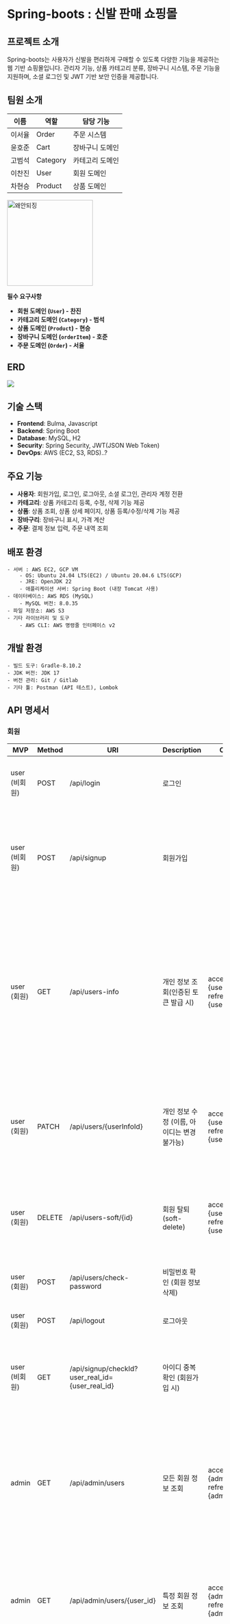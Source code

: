 # Spring-boots : 신발 판매 쇼핑몰

## 프로젝트 소개
Spring-boots는 사용자가 신발을 편리하게 구매할 수 있도록 다양한 기능을 제공하는 웹 기반 쇼핑몰입니다. 관리자 기능, 상품 카테고리 분류, 장바구니 시스템, 주문 기능을 지원하며, 소셜 로그인 및 JWT 기반 보안 인증을 제공합니다.

## 팀원 소개
| 이름   | 역할     | 담당 기능                        |
|--------|---------|----------------------------------|
| 이서율 | Order    | 주문 시스템 |
| 윤호준 | Cart     | 장바구니 도메인 |
| 고범석 | Category | 카테고리 도메인   |
| 이찬진 | User     | 회원 도메인   |
| 차현승 | Product  | 상품 도메인   |

<aside>
<img src="/uploads/5ca2093e2e0d072fc764d88d1693523a/image.png" alt="왜안되징" width="200px" /> 

**필수 요구사항**

- **회원 도메인 (`User`) - 찬진**
- **카테고리 도메인 (`Category`) - 범석**
- **상품 도메인 (`Product`) - 현승**
- **장바구니 도메인 (`orderItem`) - 호준**
- **주문 도메인 (`Order`) - 서율**
</aside>

## ERD
<img src="/uploads/02566675f63487a3de55101f5fefb7fe/image.png" />


## 기술 스택
- **Frontend**: Bulma, Javascript
- **Backend**: Spring Boot
- **Database**: MySQL, H2
- **Security**: Spring Security, JWT(JSON Web Token)
- **DevOps**: AWS (EC2, S3, RDS)..?

## 주요 기능
- **사용자**: 회원가입, 로그인, 로그아웃, 소셜 로그인, 관리자 계정 전환
- **카테고리**: 상품 카테고리 등록, 수정, 삭제 기능 제공
- **상품**: 상품 조회, 상품 상세 페이지, 상품 등록/수정/삭제 기능 제공
- **장바구리**: 장바구니 표시, 가격 계산
- **주문**: 결제 정보 입력, 주문 내역 조회

## 배포 환경
```
- 서버 : AWS EC2, GCP VM
    - OS: Ubuntu 24.04 LTS(EC2) / Ubuntu 20.04.6 LTS(GCP)
    - JRE: OpenJDK 22
    - 애플리케이션 서버: Spring Boot (내장 Tomcat 사용)
- 데이터베이스: AWS RDS (MySQL)
    - MySQL 버전: 8.0.35
- 파일 저장소: AWS S3
- 기타 라이브러리 및 도구
    - AWS CLI: AWS 명령줄 인터페이스 v2
```

## 개발 환경
```
- 빌드 도구: Gradle-8.10.2
- JDK 버전: JDK 17
- 버전 관리: Git / Gitlab
- 기타 툴: Postman (API 테스트), Lombok
```




## API 명세서

### 회원  

| **MVP**        | **Method** | **URI**                               | **Description**                              | **Cookie**            | **Request Body**                                                                                                                             | **Response**                                                                                                                                                                                                 |
|----------------|------------|---------------------------------------|----------------------------------------------|-----------------------|----------------------------------------------------------------------------------------------------------------------------------------------|-------------------------------------------------------------------------------------------------------------------------------------------------------------------------------------------------------------|
| user (비회원)   | POST       | /api/login                            | 로그인                                       |                       | JwtTokenLoginRequestDto { “userRealId” : “string”, “password” : “string” }                                                                   | 200 OK : 인증 성공, JWT 리프레쉬토큰, 엑세스 토큰 반환 <br> 401 Unauthorized : 인증 실패                                                                                                                     |
| user (비회원)   | POST       | /api/signup                           | 회원가입                                     |                       | UserSignupRequestDto { “username” : “string”, “userRealId” : “string”, “password” : “string”, “email” : “string” }                           | 201 Created : 회원 가입 완료 <br> { “message” : “성공적으로 회원가입하셨습니다.” } <br> 400 Bad Request : 잘못된 요청 데이터 <br> { “message” : “잘못된 요청입니다.” }                                          |
| user (회원)     | GET        | /api/users-info                       | 개인 정보 조회(인증된 토큰 발급 시)            | accessToken : {user_token} <br> refreshToken : {user_token} |                                                                                                                      | 200 OK : 개인정보조회 <br> { “userId” : “Long”, “username” : “String”, “userRealId” : “String”, “email” : “String”, “role” : “String”, “createdAt” : “String”, “userInfoList” : { “address” : “String”, “streetAddress” : “String”, “detailedAddress” : “String”, “phone” : “String” } } <br> 404 NOT_FOUND : 인증정보를 불러올 수 없음 <br> 400 BAD_REQUEST : 잘못된 요청 |
| user (회원)     | PATCH      | /api/users/{userInfoId}               | 개인 정보 수정 (이름, 아이디는 변경 불가능)    | accessToken : {user_token} <br> refreshToken : {user_token} | UserUpdateRequestDto { “currentPassword” : “String”, “updatePassword” : “String”, “email” : “string”, “address” : { “address” : “String”, “streetAddress” : “String”, “detailedAddress” : “String”, “phone” : “String” } } | 200 OK : 회원정보 수정 완료 <br> { “message” : “정상적으로 수정되었습니다.” } <br> 400 Bad Request : 잘못된 데이터 요청 <br> { “message” : “잘못된 데이터 요청입니다.” }                                       |
| user (회원)     | DELETE     | /api/users-soft/{id}                  | 회원 탈퇴 (soft-delete)                       | accessToken : {user_token} <br> refreshToken : {user_token} |                                                                                                                      | 200 OK : 회원 탈퇴 완료 <br> { “message” : “회원탈퇴 성공” } <br> 400 Bad Request : 탈퇴 실패 <br> { “message” : “오류 발생” }                                                                                   |
| user (회원)     | POST       | /api/users/check-password             | 비밀번호 확인 (회원 정보 삭제)                 |                       | UserPasswordRequestDto { “password” : “string” }                                                                                              | 200 OK : 비밀번호 확인 완료 <br> 401 Unauthorized : 인증 실패                                                                                                                                                 |
| user (회원)     | POST       | /api/logout                           | 로그아웃                                      |                       |                                                                                                                      | 200 OK : 로그아웃 <br> 401 Unauthorized : 권한 없음                                                                                                                                                          |
| user (비회원)   | GET        | /api/signup/checkId?user_real_id={user_real_id} | 아이디 중복확인 (회원가입 시)                  |                       |                                                                                                                      | 200 OK : 중복체크 완료 <br> { “is_available” : true, “message” : “사용할 수 있는 아이디입니다.” } <br> 409 Conflict : { “is_available” : false, “message” : “이미 사용 중인 아이디입니다.” }                 |
| admin          | GET        | /api/admin/users                      | 모든 회원 정보 조회                          | accessToken : {admin_token} <br> refreshToken : {admin_token} |                                                                                                                      | 200 OK : 모든 사용자 정보 반환 (JSON) <br> List<AllUsersInfoResponseDto> { “userId” : “Long”, “userRealId” : “String”, “created_at” : “string”, “email” : “string”, “role” : “string”, “provider” : “string”, “username” : “string” }, … <br> 403 Forbidden : 관리자 권한 필요 <br> 500 Internal Server Error : 서버 오류 발생                  |
| admin          | GET        | /api/admin/users/{user_id}            | 특정 회원 정보 조회                          | accessToken : {admin_token} <br> refreshToken : {admin_token} |                                                                                                                      | 200 OK : 특정 사용자 정보 반환 (JSON) <br> UserInfoResponseDto { “created_at” : “string”, “email” : “string”, “role” : “string”, “provider” : “string”, “username” : “string” } <br> 404 Not Found : 해당 사용자 찾을 수 없음                                                                 |
| admin          | GET        | /api/users/admin-check                | 관리자 확인 API                              | accessToken : {admin_token} <br> refreshToken : {admin_token} |                                                                                                                      | 401 Unauthorized : 인증되지 않은 사용자 <br> { “message” : “현재 엑세스 토큰이 없습니다.” } <br> 200 OK : 인증 성공 <br> { “message” : “관리자 인증 성공” } <br> 403 Forbidden : 인증 실패 <br> { “message” : “관리자 인증 실패” } |
| admin          | POST       | /api/users/grant                      | 관리자 코드 체크 API                          | accessToken : {admin_token} <br> refreshToken : {admin_token} |                                                                                                                      | 200 OK : 인증 성공 <br> { “message” : “success” } <br> 401 Unauthorized : 인증 실패 <br> { “message” : “fail” }                                                                                              |


 ### 상품

| **MVP** | **Method** | **URI**                              | **Description**                         | **Request Body**                                                                                                                                      | **Request Params**                                                                                                                                                                           | **Response**                                                                                                                       |
|---------|------------|--------------------------------------|-----------------------------------------|-------------------------------------------------------------------------------------------------------------------------------------------------------|----------------------------------------------------------------------------------------------------------------------------------------------------------------------------------------------|-----------------------------------------------------------------------------------------------------------------------------------|
| Item    | POST       | /api/admin/items                     | 관리자 제품 추가                         | { “id” : “Long”, “item_name” : “string”, “category_id” : “Long”, “item_maker” : “string”, “item_price” : “int”, “item_description” : “string”, “item_color” : “string”, “item_size” : “int”, “created_at” : “datetime”, “updated_at” : “datetime”, “image_url” : “string”, “keywords” : “List<string>” } | @ModelAttribute CreateItemDto requestItemDto, @RequestParam("file") MultipartFile file                                                                  | 200 OK : { “message” : “등록이 완료되었습니다.” } <br> 400 Bad Request : { “error” : “내용이 충분하지 않습니다.” }                     |
| Item    | PUT        | /api/items/{items_id}                | 제품 수정                               | { “id” : “Long”, “item_name” : “string”, “category_id” : “Long”, “item_maker” : “string”, “item_price” : “int”, “item_description” : “string”, “item_color” : “string”, “item_size” : “int”, “created_at” : “datetime”, “updated_at” : “datetime”, “image_url” : “string”, “keywords” : “List<string>” } | @PathVariable("itemId") Long id, @ModelAttribute UpdateItemDto updateItemDto                                                                             | 200 OK : { “message” : “수정이 완료되었습니다.” } <br> 400 Bad Request : { “error” : “내용이 충분하지 않습니다.” }                     |
| Item    | GET        | /api/items/{items_id}                | 제품 상세보기                            |                                                                                                                                                       | @PathVariable("itemId") Long id                                                                                                                        | 200 OK : 제품 상세보기 완료 <br> 410 Gone : { “error” : “제품이 더이상 존재하지 않습니다.” }                                           |
| Item    | DELETE     | /api/items/{items_id}                | 제품 삭제                               |                                                                                                                                                       | @PathVariable("itemId") Long id                                                                                                                        | 200 OK : { “message” : “제품 삭제를 완료했습니다.” }                                                                                   |
| Item    | GET        | /api/items/categories/{category_id}  | 카테고리 ID별 상품 조회                  |                                                                                                                                                       | @PathVariable("category_id") Long categoryId, @RequestParam(required = false, defaultValue = "default") String sort, @RequestParam(defaultValue = "0") int page, @RequestParam(defaultValue = "8") int limit |                                                                                                                                   |
| Item    | GET        | /api/items/thema/{thema}             | 특정 테마에 속하는 상품 조회             |                                                                                                                                                       | @PathVariable("thema") String thema, @RequestParam(defaultValue = "0") int page, @RequestParam(defaultValue = "8") int limit, @RequestParam(defaultValue = "default") String sort             |                                                                                                                                   |
| Item    | GET        | /api/items/search                    | 특정 키워드를 갖는 상품 조회             |                                                                                                                                                       | @RequestParam String keyword, @RequestParam(required = false) String sort, @RequestParam(defaultValue = "0") int page, @RequestParam(defaultValue = "8") int limit                          |                                                                                                                                   |
| Item    | GET        | /api/items/list/search/name          | 상품 목록 페이지에서 특정 상품명을 갖는 상품 조회 |                                                                                                                                                       | @RequestParam String itemName, @RequestParam(defaultValue = "0") int page, @RequestParam(defaultValue = "10") int size                                 |                                                                                                                                   |
| Item    | GET        | /api/items                           | 상품 전체 조회                           |                                                                                                                                                       | @RequestParam(defaultValue = "0") int page, @RequestParam(defaultValue = "10") int size                                                                                                        |                                                                                                                                   |


### 카테고리 / 이벤트

| **MVP**     | **Method** | **URI**                             | **Description**                    | **Request Body**                                                                                                                                                                                        | **Request Params**                        | **Response**                                                                                                                   |
|-------------|------------|-------------------------------------|------------------------------------|---------------------------------------------------------------------------------------------------------------------------------------------------------------------------------------------------------|-------------------------------------------|-------------------------------------------------------------------------------------------------------------------------------|
| category | POST | `/api/admin/categories` | 관리자 - 새 카테고리 추가 | ```json {
 "category_name": "string",
 "category_thema": "string",
 "categoryContent": "string", 
 "display_order": "int"
}``` | - | **201 Created**: 생성된 카테고리 정보 반환<br>```json {
 "id": "Long",
 "categoryName": "string", 
 "categoryThema": "string",
 "categoryContent": "string",
 "displayOrder": "int",
 "createdAt": "LocalDateTime",
 "updatedAt": "LocalDateTime",
 "imageUrl": "string" 
}```<br><br>**400 Bad Request**:<br>```json {
 "errorCode": "필수_파라미터_누락",
 "errorMessage": "카테고리 이름은 필수 항목입니다."
}```<br>**401 Unauthorized**: 인증 실패 |
| category | PATCH | `/api/admin/categories/{category_id}` | 관리자 - 카테고리 정보 수정 | ```json {
 "category_name": "string",
 "category_thema": "string", 
 "categoryContent": "string",
 "display_order": "int"
}``` | category_id (PathVariable) | **200 OK**: 수정된 카테고리 정보 반환<br>```json {
 "id": "Long",
 "categoryName": "string",
 "categoryThema": "string",
 "categoryContent": "string", 
 "displayOrder": "int",
 "createdAt": "LocalDateTime",
 "updatedAt": "LocalDateTime",
 "imageUrl": "string"
}```<br><br>**404 Not Found**: 카테고리가 존재하지 않음<br>**400 Bad Request**:<br>```json {
 "errorCode": "파라미터_길이_초과",
 "errorMessage": "카테고리 이름은 50자를 초과할 수 없습니다."
}```<br>**401 Unauthorized**: 인증 실패 |
| category | DELETE | `/api/admin/categories/{category_id}` | 관리자 - 카테고리 삭제 | - | category_id (PathVariable) | **204 No Content**: 삭제 성공<br>**404 Not Found**:<br>```json {
 "errorCode": "리소스_없음",
 "errorMessage": "삭제할 이벤트를 찾을 수 없습니다."
}```<br>**401 Unauthorized**:<br>```json {
 "errorCode": "권한_없음",
 "errorMessage": "이벤트 삭제 권한이 없습니다." 
}``` |
| category | GET | `/api/categories/themas` | 모든 카테고리 테마 목록 조회 | - | - | **200 OK**: 카테고리 테마 목록 반환 |
| category | GET | `/api/categories/themas/{thema}` | 특정 테마의 카테고리 목록 조회 | - | category_thema (PathVariable) | **200 OK**: 카테고리 테마의 목록 반환<br>**404 Not Found**: 카테고리 테마가 존재하지 않음 |
| category | GET | `/api/categories/{category_id}` | 카테고리 상세 조회 | - | category_id (PathVariable) | **200 OK**: 카테고리 상세 정보 반환<br>```json {
 "id": "Long",
 "categoryName": "string",
 "categoryThema": "string",
 "categoryContent": "string",
 "displayOrder": "int",
 "imageUrl": "string"
}```<br>**404 Not Found**: 카테고리가 존재하지 않음 |
| category | GET | `/api/categories/themas/displayOrder/{theme}` | displayOrder '0'을 제외한 나머지 카테고리 출력 | - | theme (PathVariable) | **200 OK**: displayOrder가 0이 아닌 카테고리 목록 반환<br>```json [{
 "id": "Long",
 "categoryName": "string",
 "categoryThema": "string",
 "categoryContent": "string",
 "displayOrder": "int",
 "imageUrl": "string"
}]```<br>**404 Not Found**: 카테고리 테마가 존재하지 않음 |
| category | GET | `/api/admin/categories` | 관리자 카테고리 전체 목록 조회 (페이지네이션) | - | page, limit | **200 OK**: 모든 카테고리 목록 반환<br>```json {
 "content": [{
   "id": "Long",
   "categoryName": "string",
   "categoryThema": "string",
   "categoryContent": "string",
   "displayOrder": "int",
   "createdAt": "LocalDateTime", 
   "updatedAt": "LocalDateTime"
 }],
 "pageable": {
   "pageNumber": "int",
   "pageSize": "int"
 },
 "totalElements": "Long",
 "totalPages": "int"
}```<br>**400 Bad Request**:<br>```json {
 "errorCode": "잘못된_파라미터_형식",
 "errorMessage": "페이지당 항목 수는 1에서 10 사이여야 합니다."
}```<br>**401 Unauthorized**: 인증 실패 |
| event | GET | `/api/events` | 종료되지 않은 이벤트 목록 조회 (페이지네이션) | - | page, limit | **200 OK**: 활성화된 이벤트 목록<br>```json {
 "content": [{
   "id": "Long",
   "eventTitle": "string",
   "thumbnailImageUrl": "string",
   "startDate": "LocalDate",
   "endDate": "LocalDate",
   "status": "string"  // 예정, 진행 중, 만료
 }],
 "pageable": {
   "pageNumber": "int",
   "pageSize": "int"
 },
 "totalElements": "Long",
 "totalPages": "int"
}```<br>**400 Bad Request**:<br>```json {
 "errorCode": "잘못된_파라미터_형식",
 "errorMessage": "페이지당 항목 수는 1에서 10 사이여야 합니다."
}``` |
| event | GET | `/api/events/{event_id}` | 이벤트 상세 조회 | - | event_id (PathVariable) | **200 OK**: 이벤트 상세 정보<br>```json {
 "id": "Long",
 "eventTitle": "string",
 "eventContent": "string",
 "thumbnailImageUrl": "string",
 "contentImageUrl": ["string"],
 "startDate": "LocalDate",
 "endDate": "LocalDate",
 "isActive": "boolean"
}```<br>**404 Not Found**: 이벤트가 존재하지 않음 |
| event | POST | `/api/admin/events` | 새 이벤트 생성 | ```json {
 "title": "string",
 "content": "string",
 "start_date": "date",
 "end_date": "date"
}``` | - | **201 Created**: 생성된 이벤트 정보<br>```json {
 "id": "Long",
 "eventTitle": "string",
 "eventContent": "string",
 "thumbnailImageUrl": "string",
 "contentImageUrl": ["string"],
 "startDate": "LocalDate",
 "endDate": "LocalDate",
 "isActive": "boolean"
}```<br>**400 Bad Request**:<br>```json {
 "errorCode": "유효하지_않은_날짜",
 "errorMessage": "이벤트 종료일은 시작일 이후여야 합니다."
}```<br>**401 Unauthorized**: 인증 실패 |
| event | PATCH | `/api/admin/events/{event_id}` | 이벤트 정보 수정 | ```json {
 "title": "string",
 "content": "string",
 "start_date": "date",
 "end_date": "date"
}``` | event_id (PathVariable) | **200 OK**: 수정된 이벤트 정보<br>```json {
 "id": "Long",
 "eventTitle": "string",
 "eventContent": "string",
 "thumbnailImageUrl": "string",
 "contentImageUrl": ["string"],
 "startDate": "LocalDate",
 "endDate": "LocalDate",
 "isActive": "boolean"
}```<br>**404 Not Found**: 이벤트가 존재하지 않음<br>**400 Bad Request**:<br>```json {
 "errorCode": "파라미터_길이_초과",
 "errorMessage": "이벤트 제목은 100자를 초과할 수 없습니다."
}```<br>**401 Unauthorized**: 인증 실패 |
| event | DELETE | `/api/admin/events/{event_id}` | 이벤트 삭제 | - | event_id (PathVariable) | **204 No Content**: 삭제 성공<br>**404 Not Found**: 이벤트가 존재하지 않음<br>**401 Unauthorized**: 인증실패 |
| event | GET | `/api/admin/events` | 관리자 이벤트 전체 목록 조회 | - | page, limit | **200 OK**: 모든 이벤트 목록<br>```json {
 "content": [{
   "id": "Long",
   "eventTitle": "string",
   "eventContent": "string",
   "startDate": "LocalDate",
   "endDate": "LocalDate",
   "isActive": "boolean",
   "status": "string",
   "updatedAt": "LocalDateTime"
 }],
 "pageable": {
   "pageNumber": "int",
   "pageSize": "int"
 },
 "totalElements": "Long",
 "totalPages": "int"
}```<br>**400 Bad Request**:<br>```json {
 "errorCode": "잘못된_파라미터_형식",
 "errorMessage": "페이지당 항목 수는 1에서 10 사이여야 합니다."
}```<br>**401 Unauthorized**: 인증실패 |
| event | GET | `/api/admin/events/{event_id}` | 관리자 개별 이벤트 전체 목록 조회 | - | event_id (PathVariable) | **200 OK**: 이벤트 관리자 상세 정보<br>```json {
 "id": "Long",
 "eventTitle": "string",
 "eventContent": "string",
 "startDate": "LocalDate",
 "endDate": "LocalDate",
 "isActive": "boolean",
 "status": "string",  // 진행 예정, 진행 중, 만료
 "updatedAt": "LocalDateTime"
}```<br>**404 Not Found**: 이벤트가 존재하지 않음<br>**401 Unauthorized**: 인증실패 |




### 주문

| MVP     | Method                     | URI                           | 설명                                                                                                     | 요청 본문                                                                                                                                             | 요청 파라미터 | 응답                                                                                                                                                              |
|---------|----------------------------|-------------------------------|---------------------------------------------------------------------------------------------------------|------------------------------------------------------------------------------------------------------------------------------------------------------|----------------|-------------------------------------------------------------------------------------------------------------------------------------------------------------------|
| **order** | `GET`                       | `/api/orders`                | 사용자의 주문 목록을 조회합니다.                                                                         |                                                                                                                                                      |                | 응답: 200 OK: 조회 완료.<br>401 Unauthorized: 사용자 인증이 필요함.<br>404 Not Found: 주문을 찾을 수 없는 경우.<br><br>응답 본문: <br>[ { "orders_id": "int", "created_at": "datetime", "orders_total_price": "int", "order_status": "string", "shipping_address": "string", "delivery_fee": "int", "quantity": "int", "items": [ { "item_name": "string", "orderitems_quantity": "int", "orderitems_total_price": "int" } ] } ] |
| **order** | `GET`                       | `/api/orders/{orders_id}`    | 특정 주문 번호(orders_id)에 해당하는 주문의 상세 정보를 조회합니다.                                       |                                                                                                                                                      | `orders_id`    | 응답: 200 OK: 주문 상세 조회 완료.<br>404 Not Found: 주문 ID가 존재하지 않는 경우.<br>401 Unauthorized: 사용자 인증이 필요함.<br><br>응답 본문: <br>{ "orders_id": "int", "created_at": "datetime", "orders_total_price": "int", "order_status": "string", "shipping_address": "string", "recipient_name": "string", "recipient_contact": "string", "delivery_fee": "int", "quantity": "int", "items": [ { "item_name": "string", "orderitems_quantity": "int", "orderitems_total_price": "int", "item_image": "string" } ] } |
| **order** | `POST`                      | `/api/orders`                | 사용자가 장바구니를 바탕으로 새 주문을 추가합니다.                                                     | { "user_id": "int", "shipping_address": "string", "recipient_name": "string", "recipient_contact": "string", "delivery_message": "string", "items": [ { "item_id": "int", "item_quantity": "int", "item_size": "int" } ] } |                | 응답: 201 Created: 주문 추가.<br>400 Bad Request: 요청 본문이 잘못됨 (수취인 정보, 배송 정보 누락, 주문 상품이 없음).<br>401 Unauthorized: 사용자 인증이 필요함.<br><br>응답 본문: <br>{ "orders_id": "int", "status": "주문이 성공적으로 생성되었습니다." } |
| **order** | `PUT`                       | `/api/orders/{orders_id}`    | 사용자가 주문을 수정합니다 (배송 시작 전까지 가능).                                                    | { "shipping_address": "string", "recipient_name": "string", "recipient_contact": "string" }                                                       | `orders_id`    | 응답: 200 OK: 주문 수정 완료.<br>404 Not Found: 주문 ID가 존재하지 않는 경우.<br>403 Forbidden: 사용자가 권한이 없는 경우.<br><br>응답 본문: <br>{ "orders_id": "int", "status": "주문이 성공적으로 수정되었습니다." } |
| **order** | `DELETE`                    | `/api/orders/{orders_id}`    | 사용자가 배송 전 주문을 취소합니다.                                                                     |                                                                                                                                                      | `orders_id`    | 응답: 200 OK: 주문 취소 완료.<br>404 Not Found: 주문 ID가 존재하지 않는 경우.<br>403 Forbidden: 사용자가 권한이 없는 경우.<br><br>응답 본문: <br>{ "orders_id": "int", "status": "주문이 성공적으로 취소되었습니다." } |
| **order** | `GET`                       | `/api/admin/orders`          | 관리자가 모든 주문을 조회합니다.                                                                         |                                                                                                                                                      |                | 응답: 200 OK: 조회 완료.<br>401 Unauthorized: 인증이 필요한 경우.<br>403 Forbidden: 관리자가 아닌 사용자가 접근한 경우.<br>404 Not Found: 주문을 찾을 수 없는 경우.<br><br>응답 본문: <br>[ { "orders_id": "int", "user_id": "int", "created_at": "datetime", "orders_total_price": "int", "order_status": "string", "shipping_address": "string", "recipient_name": "string", "recipient_contact": "string", "delivery_fee": "int" } ] |
| **order** | `PATCH`                     | `/api/admin/orders/{orders_id}/status` | 관리자가 주문 상태를 수정합니다.                                                                       | { "orders_status": "string" }                                                                                                                        | `orders_id`    | 응답: 200 OK: 주문 상태 수정 완료.<br>400 Bad Request: 요청 본문이 잘못된 경우.<br>404 Not Found: 주문 ID가 존재하지 않는 경우.<br>403 Forbidden: 관리자가 아닌 사용자가 접근한 경우.<br><br>응답 본문: <br>{ "orders_id": "int", "status": "주문 상태가 성공적으로 수정되었습니다." } |
| **order** | `DELETE`                    | `/api/admin/orders/{orders_id}` | 관리자가 주문을 삭제합니다.                                                                             |                                                                                                                                                      | `orders_id`    | 응답: 200 OK: 삭제 완료.<br>404 Not Found: 주문 ID가 존재하지 않는 경우.<br>403 Forbidden: 관리자가 아닌 사용자가 접근한 경우.<br><br>응답 본문: <br>{ "orders_id": "int", "status": "주문이 성공적으로 삭제되었습니다." } |
